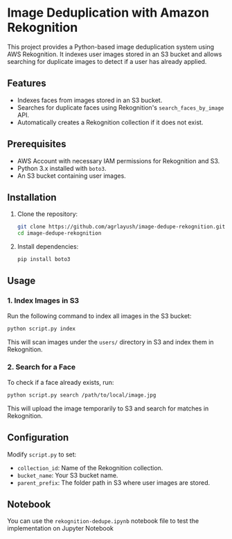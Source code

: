 # Image Deduplication with Amazon Rekognition

This project provides a Python-based image deduplication system using AWS Rekognition. It indexes user images stored in an S3 bucket and allows searching for duplicate images to detect if a user has already applied.

## Features
- Indexes faces from images stored in an S3 bucket.
- Searches for duplicate faces using Rekognition's `search_faces_by_image` API.
- Automatically creates a Rekognition collection if it does not exist.

## Prerequisites
- AWS Account with necessary IAM permissions for Rekognition and S3.
- Python 3.x installed with `boto3`.
- An S3 bucket containing user images.

## Installation
1. Clone the repository:
   ```sh
   git clone https://github.com/agrlayush/image-dedupe-rekognition.git
   cd image-dedupe-rekognition
   ```
2. Install dependencies:
   ```sh
   pip install boto3
   ```

## Usage

### 1. Index Images in S3
Run the following command to index all images in the S3 bucket:
```sh
python script.py index
```
This will scan images under the `users/` directory in S3 and index them in Rekognition.

### 2. Search for a Face
To check if a face already exists, run:
```sh
python script.py search /path/to/local/image.jpg
```
This will upload the image temporarily to S3 and search for matches in Rekognition.

## Configuration
Modify `script.py` to set:
- `collection_id`: Name of the Rekognition collection.
- `bucket_name`: Your S3 bucket name.
- `parent_prefix`: The folder path in S3 where user images are stored.

## Notebook
You can use the `rekognition-dedupe.ipynb` notebook file to test the implementation on Jupyter Notebook

